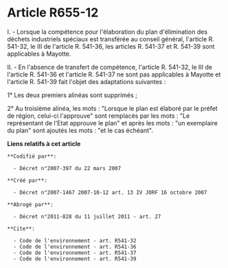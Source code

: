 # Article R655-12

I. - Lorsque la compétence pour l'élaboration du plan d'élimination des déchets industriels spéciaux est transférée au
conseil général, l'article R. 541-32, le III de l'article R. 541-36, les articles R. 541-37 et R. 541-39 sont applicables à
Mayotte.

II. - En l'absence de transfert de compétence, l'article R. 541-32, le III de l'article R. 541-36 et l'article R. 541-37 ne
sont pas applicables à Mayotte et l'article R. 541-39 fait l'objet des adaptations suivantes :

1° Les deux premiers alinéas sont supprimés ;

2° Au troisième alinéa, les mots : "Lorsque le plan est élaboré par le préfet de région, celui-ci l'approuve" sont remplacés
par les mots : "Le représentant de l'Etat approuve le plan" et après les mots : "un exemplaire du plan" sont ajoutés les
mots : "et le cas échéant".

**Liens relatifs à cet article**

	**Codifié par**:

	  - Décret n°2007-397 du 22 mars 2007

	**Créé par**:

	  - Décret n°2007-1467 2007-10-12 art. 13 IV JORF 16 octobre 2007

	**Abrogé par**:

	  - Décret n°2011-828 du 11 juillet 2011 - art. 27

	**Cite**:

	  - Code de l'environnement - art. R541-32
	  - Code de l'environnement - art. R541-36
	  - Code de l'environnement - art. R541-37
	  - Code de l'environnement - art. R541-39
